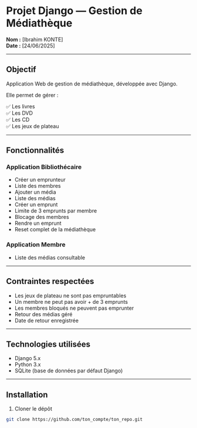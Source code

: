 # Projet Django — Gestion de Médiathèque

**Nom :** [Ibrahim KONTE]  
**Date :** [24/06/2025]  

---

## Objectif

Application Web de gestion de médiathèque, développée avec Django.

Elle permet de gérer :

✅ Les livres  
✅ Les DVD  
✅ Les CD  
✅ Les jeux de plateau  

---

## Fonctionnalités

### Application Bibliothécaire

- Créer un emprunteur
- Liste des membres
- Ajouter un média
- Liste des médias
- Créer un emprunt
- Limite de 3 emprunts par membre
- Blocage des membres
- Rendre un emprunt
- Reset complet de la médiathèque

### Application Membre

- Liste des médias consultable

---

## Contraintes respectées

- Les jeux de plateau ne sont pas empruntables
- Un membre ne peut pas avoir + de 3 emprunts
- Les membres bloqués ne peuvent pas emprunter
- Retour des médias géré
- Date de retour enregistrée

---

## Technologies utilisées

- Django 5.x  
- Python 3.x  
- SQLite (base de données par défaut Django)

---

## Installation

1. Cloner le dépôt  
```bash
git clone https://github.com/ton_compte/ton_repo.git
